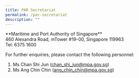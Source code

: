 ```yaml
---
title: PAR Secretariat
permalink: /par-secretariat
description: ""
---
```

<p>**Maritime and Port Authority of Singapore**<br/>  
460 Alexandra Road, mTower #19-00, Singapore 119963<br/>  
Tel: 6375 1600</p>
  

For further enquiries, please contact the following personnel:       

1.  Ms Chan Shi Jun ([chan\_shi\_jun@mpa.gov.sg](mailto:chan_shi_jun@mpa.gov.sg))
2.  Ms Ang Chin Chin ([ang\_chin\_chin@mpa.gov.sg](mailto:ang_chin_chin@mpa.gov.sg))